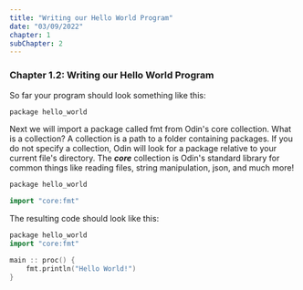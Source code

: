 ```yaml
---
title: "Writing our Hello World Program"
date: "03/09/2022"
chapter: 1
subChapter: 2
---
```


### Chapter 1.2: Writing our Hello World Program

So far your program should look something like this:
```cpp
package hello_world
```

Next we will import a package called fmt from Odin's core collection. What is a collection?
A collection is a path to a folder containing packages. If you do not specify a collection, Odin will look for a package relative to your current file's directory.
The ***core*** collection is Odin's standard library for common things like reading files, string manipulation, json, and much more!



```cpp
package hello_world

import "core:fmt"
```

The resulting code should look like this:
```cpp
package hello_world
import "core:fmt"

main :: proc() {
    fmt.println("Hello World!")
}

```